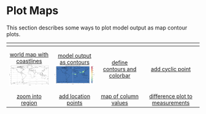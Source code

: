 # Plot Maps

This section describes some ways to plot model output as map contour plots.

| <!-- --> | <!-- --> | <!-- --> | <!-- --> | 
|:-------------:|:-------------:|:-------------:|:-------------:|
| [world map with coastlines <br> <img src="jupyter_notebook_examples/plot_map_basic_files/plot_map_basic_5_0.png" width="180px">](jupyter_notebook_examples/plot_map_basic.md)  | <p> [model output as contours <br> <img src="jupyter_notebook_examples/plot_map_basic_co_files/plot_map_basic_co_9_0.png" width="200px">](jupyter_notebook_examples/plot_map_basic_co.md) </p> | [define contours and colorbar](https://nbviewer.jupyter.org/github/NCAR/CAM-chem/blob/master/docs/jupyter_notebook_examples/plot_map.ipynb) | [add cyclic point](https://nbviewer.jupyter.org/github/NCAR/CAM-chem/blob/master/docs/jupyter_notebook_examples/plot_map.ipynb) |
| [zoom into region](https://nbviewer.jupyter.org/github/NCAR/CAM-chem/blob/master/docs/jupyter_notebook_examples/plot_map.ipynb)  | [add location points](https://nbviewer.jupyter.org/github/NCAR/CAM-chem/blob/master/docs/jupyter_notebook_examples/plot_map.ipynb)  | [map of column values]() | [difference plot to measurements]() |

